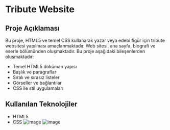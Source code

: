 # Tribute Website
## Proje Açıklaması
 Bu proje, HTML5 ve temel CSS kullanarak yazar veya edebi figür için tribute websitesi yapılması amaçlanmaktadır. Web sitesi, ana sayfa, biografi ve eserle bölümünden oluşmaktadır.
Bu proje aşağıdaki bileşenlerden oluşmaktadır: 
- Temel HTML5 doküman yapısı
- Başlık ve paragraflar
- Sıralı ve sırasız listeler
- Görseller ve bağlantılar
- CSS ile stil uygulamaları 
## Kullanılan Teknolojiler
- HTML5
- CSS
  ![image](https://github.com/user-attachments/assets/c3fc53ac-1f93-4111-82bf-c7bf1094bd80)
  ![image](https://github.com/user-attachments/assets/19704e46-170b-45c5-83dd-4b3a8d80a265)

